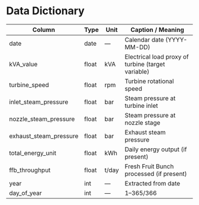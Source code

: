 # Data Dictionary

| Column                | Type    | Unit  | Caption / Meaning                                                |
|-----------------------|---------|-------|------------------------------------------------------------------|
| date                  | date    | —     | Calendar date (YYYY-MM-DD)                                       |
| kVA_value             | float   | kVA   | Electrical load proxy of turbine (target variable)               |
| turbine_speed         | float   | rpm   | Turbine rotational speed                                         |
| inlet_steam_pressure  | float   | bar   | Steam pressure at turbine inlet                                  |
| nozzle_steam_pressure | float   | bar   | Steam pressure at nozzle stage                                   |
| exhaust_steam_pressure| float   | bar   | Exhaust steam pressure                                           |
| total_energy_unit     | float   | kWh   | Daily energy output (if present)                                 |
| ffb_throughput        | float   | t/day | Fresh Fruit Bunch processed (if present)                         |
| year                  | int     | —     | Extracted from date                                              |
| day_of_year           | int     | —     | 1–365/366                                                        |
